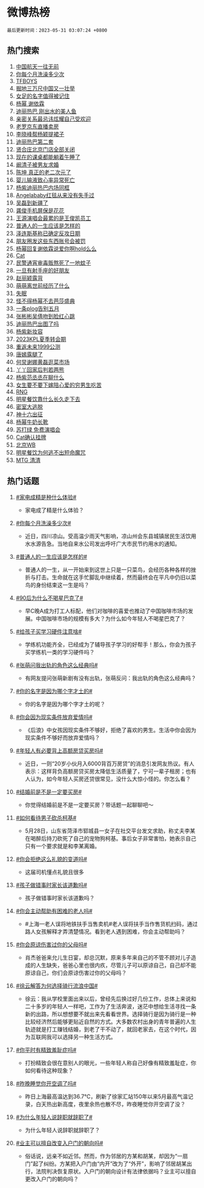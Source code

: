 # 微博热榜

`最后更新时间：2023-05-31 03:07:24 +0800`

## 热门搜索

1. [中国航天一往无前](https://m.weibo.cn/search?containerid=100103type%3D1%26t%3D10%26q%3D%23%E4%B8%AD%E5%9B%BD%E8%88%AA%E5%A4%A9%E4%B8%80%E5%BE%80%E6%97%A0%E5%89%8D%23&stream_entry_id=51&isnewpage=1&extparam=seat%3D1%26c_type%3D51%26dgr%3D0%26pos%3D0%26cate%3D10103%26filter_type%3Drealtimehot%26stream_entry_id%3D51%26display_time%3D1685473643%26pre_seqid%3D1685473643174027202181&luicode=10000011&lfid=106003type%253D25%2526t%253D3%2526disable_hot%253D1%2526filter_type%253Drealtimehot)
1. [你每个月洗澡多少次](https://m.weibo.cn/search?containerid=100103type%3D1%26t%3D10%26q%3D%23%E4%BD%A0%E6%AF%8F%E4%B8%AA%E6%9C%88%E6%B4%97%E6%BE%A1%E5%A4%9A%E5%B0%91%E6%AC%A1%23&stream_entry_id=31&isnewpage=1&extparam=seat%3D1%26dgr%3D0%26pos%3D0%26q%3D%2523%25E4%25BD%25A0%25E6%25AF%258F%25E4%25B8%25AA%25E6%259C%2588%25E6%25B4%2597%25E6%25BE%25A1%25E5%25A4%259A%25E5%25B0%2591%25E6%25AC%25A1%2523%26filter_type%3Drealtimehot%26stream_entry_id%3D31%26band_rank%3D1%26c_type%3D31%26realpos%3D1%26flag%3D2%26cate%3D5001%26lcate%3D5001%26display_time%3D1685473643%26pre_seqid%3D1685473643174027202181&luicode=10000011&lfid=106003type%253D25%2526t%253D3%2526disable_hot%253D1%2526filter_type%253Drealtimehot)
1. [TFBOYS](https://m.weibo.cn/search?containerid=100103type%3D1%26t%3D10%26q%3DTFBOYS&stream_entry_id=31&isnewpage=1&extparam=seat%3D1%26dgr%3D0%26pos%3D1%26q%3DTFBOYS%26filter_type%3Drealtimehot%26stream_entry_id%3D31%26band_rank%3D2%26c_type%3D31%26realpos%3D2%26flag%3D16%26cate%3D5001%26lcate%3D5001%26display_time%3D1685473643%26pre_seqid%3D1685473643174027202181&luicode=10000011&lfid=106003type%253D25%2526t%253D3%2526disable_hot%253D1%2526filter_type%253Drealtimehot)
1. [掘地三万尺中国又一壮举](https://m.weibo.cn/search?containerid=100103type%3D1%26t%3D10%26q%3D%23%E6%8E%98%E5%9C%B0%E4%B8%89%E4%B8%87%E5%B0%BA%E4%B8%AD%E5%9B%BD%E5%8F%88%E4%B8%80%E5%A3%AE%E4%B8%BE%23&stream_entry_id=31&isnewpage=1&extparam=seat%3D1%26dgr%3D0%26pos%3D2%26q%3D%2523%25E6%258E%2598%25E5%259C%25B0%25E4%25B8%2589%25E4%25B8%2587%25E5%25B0%25BA%25E4%25B8%25AD%25E5%259B%25BD%25E5%258F%2588%25E4%25B8%2580%25E5%25A3%25AE%25E4%25B8%25BE%2523%26filter_type%3Drealtimehot%26stream_entry_id%3D31%26band_rank%3D3%26c_type%3D31%26realpos%3D3%26flag%3D0%26cate%3D5001%26lcate%3D5001%26display_time%3D1685473643%26pre_seqid%3D1685473643174027202181&luicode=10000011&lfid=106003type%253D25%2526t%253D3%2526disable_hot%253D1%2526filter_type%253Drealtimehot)
1. [女足的名字值得被记住](https://m.weibo.cn/search?containerid=100103type%3D1%26t%3D10%26q%3D%23%E5%A5%B3%E8%B6%B3%E7%9A%84%E5%90%8D%E5%AD%97%E5%80%BC%E5%BE%97%E8%A2%AB%E8%AE%B0%E4%BD%8F%23&stream_entry_id=31&isnewpage=1&extparam=seat%3D1%26dgr%3D0%26pos%3D3%26q%3D%2523%25E5%25A5%25B3%25E8%25B6%25B3%25E7%259A%2584%25E5%2590%258D%25E5%25AD%2597%25E5%2580%25BC%25E5%25BE%2597%25E8%25A2%25AB%25E8%25AE%25B0%25E4%25BD%258F%2523%26filter_type%3Drealtimehot%26stream_entry_id%3D31%26topic_ad%3D1%26band_rank%3D4%26c_type%3D31%26adid%3D191125%26is_ad_pos%3D1%26cate%3D5001%26lcate%3D5001%26display_time%3D1685473643%26pre_seqid%3D1685473643174027202181&luicode=10000011&lfid=106003type%253D25%2526t%253D3%2526disable_hot%253D1%2526filter_type%253Drealtimehot)
1. [杨幂 谢依霖](https://m.weibo.cn/search?containerid=100103type%3D1%26t%3D10%26q%3D%E6%9D%A8%E5%B9%82+%E8%B0%A2%E4%BE%9D%E9%9C%96&stream_entry_id=31&isnewpage=1&extparam=seat%3D1%26dgr%3D0%26pos%3D4%26q%3D%25E6%259D%25A8%25E5%25B9%2582%2520%25E8%25B0%25A2%25E4%25BE%259D%25E9%259C%2596%26filter_type%3Drealtimehot%26stream_entry_id%3D31%26band_rank%3D4%26c_type%3D31%26realpos%3D4%26flag%3D0%26cate%3D5001%26lcate%3D5001%26display_time%3D1685473643%26pre_seqid%3D1685473643174027202181&luicode=10000011&lfid=106003type%253D25%2526t%253D3%2526disable_hot%253D1%2526filter_type%253Drealtimehot)
1. [迪丽热巴 刚出水的美人鱼](https://m.weibo.cn/search?containerid=100103type%3D1%26t%3D10%26q%3D%E8%BF%AA%E4%B8%BD%E7%83%AD%E5%B7%B4+%E5%88%9A%E5%87%BA%E6%B0%B4%E7%9A%84%E7%BE%8E%E4%BA%BA%E9%B1%BC&stream_entry_id=31&isnewpage=1&extparam=seat%3D1%26dgr%3D0%26pos%3D5%26q%3D%25E8%25BF%25AA%25E4%25B8%25BD%25E7%2583%25AD%25E5%25B7%25B4%2520%25E5%2588%259A%25E5%2587%25BA%25E6%25B0%25B4%25E7%259A%2584%25E7%25BE%258E%25E4%25BA%25BA%25E9%25B1%25BC%26filter_type%3Drealtimehot%26stream_entry_id%3D31%26band_rank%3D5%26c_type%3D31%26realpos%3D5%26flag%3D16%26cate%3D5001%26lcate%3D5001%26display_time%3D1685473643%26pre_seqid%3D1685473643174027202181&luicode=10000011&lfid=106003type%253D25%2526t%253D3%2526disable_hot%253D1%2526filter_type%253Drealtimehot)
1. [亲密关系最忌讳炫耀自己受欢迎](https://m.weibo.cn/search?containerid=100103type%3D1%26t%3D10%26q%3D%E4%BA%B2%E5%AF%86%E5%85%B3%E7%B3%BB%E6%9C%80%E5%BF%8C%E8%AE%B3%E7%82%AB%E8%80%80%E8%87%AA%E5%B7%B1%E5%8F%97%E6%AC%A2%E8%BF%8E&stream_entry_id=31&isnewpage=1&extparam=seat%3D1%26dgr%3D0%26pos%3D6%26q%3D%25E4%25BA%25B2%25E5%25AF%2586%25E5%2585%25B3%25E7%25B3%25BB%25E6%259C%2580%25E5%25BF%258C%25E8%25AE%25B3%25E7%2582%25AB%25E8%2580%2580%25E8%2587%25AA%25E5%25B7%25B1%25E5%258F%2597%25E6%25AC%25A2%25E8%25BF%258E%26filter_type%3Drealtimehot%26stream_entry_id%3D31%26band_rank%3D6%26c_type%3D31%26realpos%3D6%26flag%3D0%26cate%3D5001%26lcate%3D5001%26display_time%3D1685473643%26pre_seqid%3D1685473643174027202181&luicode=10000011&lfid=106003type%253D25%2526t%253D3%2526disable_hot%253D1%2526filter_type%253Drealtimehot)
1. [老罗京东直播卖房](https://m.weibo.cn/search?containerid=100103type%3D1%26t%3D10%26q%3D%23%E8%80%81%E7%BD%97%E4%BA%AC%E4%B8%9C%E7%9B%B4%E6%92%AD%E5%8D%96%E6%88%BF%23&stream_entry_id=31&isnewpage=1&extparam=seat%3D1%26dgr%3D0%26pos%3D7%26q%3D%2523%25E8%2580%2581%25E7%25BD%2597%25E4%25BA%25AC%25E4%25B8%259C%25E7%259B%25B4%25E6%2592%25AD%25E5%258D%2596%25E6%2588%25BF%2523%26filter_type%3Drealtimehot%26stream_entry_id%3D31%26topic_ad%3D1%26band_rank%3D7%26c_type%3D31%26adid%3D191122%26is_ad_pos%3D1%26cate%3D5001%26lcate%3D5001%26display_time%3D1685473643%26pre_seqid%3D1685473643174027202181&luicode=10000011&lfid=106003type%253D25%2526t%253D3%2526disable_hot%253D1%2526filter_type%253Drealtimehot)
1. [李晓峰帮杨颖提裙子](https://m.weibo.cn/search?containerid=100103type%3D1%26t%3D10%26q%3D%23%E6%9D%8E%E6%99%93%E5%B3%B0%E5%B8%AE%E6%9D%A8%E9%A2%96%E6%8F%90%E8%A3%99%E5%AD%90%23&stream_entry_id=31&isnewpage=1&extparam=seat%3D1%26dgr%3D0%26pos%3D8%26q%3D%2523%25E6%259D%258E%25E6%2599%2593%25E5%25B3%25B0%25E5%25B8%25AE%25E6%259D%25A8%25E9%25A2%2596%25E6%258F%2590%25E8%25A3%2599%25E5%25AD%2590%2523%26filter_type%3Drealtimehot%26stream_entry_id%3D31%26band_rank%3D7%26c_type%3D31%26realpos%3D7%26flag%3D2%26cate%3D5001%26lcate%3D5001%26display_time%3D1685473643%26pre_seqid%3D1685473643174027202181&luicode=10000011&lfid=106003type%253D25%2526t%253D3%2526disable_hot%253D1%2526filter_type%253Drealtimehot)
1. [迪丽热巴第二套](https://m.weibo.cn/search?containerid=100103type%3D1%26t%3D10%26q%3D%E8%BF%AA%E4%B8%BD%E7%83%AD%E5%B7%B4%E7%AC%AC%E4%BA%8C%E5%A5%97&stream_entry_id=31&isnewpage=1&extparam=seat%3D1%26dgr%3D0%26pos%3D9%26q%3D%25E8%25BF%25AA%25E4%25B8%25BD%25E7%2583%25AD%25E5%25B7%25B4%25E7%25AC%25AC%25E4%25BA%258C%25E5%25A5%2597%26filter_type%3Drealtimehot%26stream_entry_id%3D31%26band_rank%3D8%26c_type%3D31%26realpos%3D8%26flag%3D16%26cate%3D5001%26lcate%3D5001%26display_time%3D1685473643%26pre_seqid%3D1685473643174027202181&luicode=10000011&lfid=106003type%253D25%2526t%253D3%2526disable_hot%253D1%2526filter_type%253Drealtimehot)
1. [贤合庄北京门店全部关闭](https://m.weibo.cn/search?containerid=100103type%3D1%26t%3D10%26q%3D%23%E8%B4%A4%E5%90%88%E5%BA%84%E5%8C%97%E4%BA%AC%E9%97%A8%E5%BA%97%E5%85%A8%E9%83%A8%E5%85%B3%E9%97%AD%23&stream_entry_id=31&isnewpage=1&extparam=seat%3D1%26dgr%3D0%26pos%3D10%26q%3D%2523%25E8%25B4%25A4%25E5%2590%2588%25E5%25BA%2584%25E5%258C%2597%25E4%25BA%25AC%25E9%2597%25A8%25E5%25BA%2597%25E5%2585%25A8%25E9%2583%25A8%25E5%2585%25B3%25E9%2597%25AD%2523%26filter_type%3Drealtimehot%26stream_entry_id%3D31%26band_rank%3D9%26c_type%3D31%26realpos%3D9%26flag%3D0%26cate%3D5001%26lcate%3D5001%26display_time%3D1685473643%26pre_seqid%3D1685473643174027202181&luicode=10000011&lfid=106003type%253D25%2526t%253D3%2526disable_hot%253D1%2526filter_type%253Drealtimehot)
1. [现在的课桌都能躺着午睡了](https://m.weibo.cn/search?containerid=100103type%3D1%26t%3D10%26q%3D%23%E7%8E%B0%E5%9C%A8%E7%9A%84%E8%AF%BE%E6%A1%8C%E9%83%BD%E8%83%BD%E8%BA%BA%E7%9D%80%E5%8D%88%E7%9D%A1%E4%BA%86%23&stream_entry_id=31&isnewpage=1&extparam=seat%3D1%26dgr%3D0%26pos%3D11%26q%3D%2523%25E7%258E%25B0%25E5%259C%25A8%25E7%259A%2584%25E8%25AF%25BE%25E6%25A1%258C%25E9%2583%25BD%25E8%2583%25BD%25E8%25BA%25BA%25E7%259D%2580%25E5%258D%2588%25E7%259D%25A1%25E4%25BA%2586%2523%26filter_type%3Drealtimehot%26stream_entry_id%3D31%26band_rank%3D10%26c_type%3D31%26realpos%3D10%26flag%3D0%26cate%3D5001%26lcate%3D5001%26display_time%3D1685473643%26pre_seqid%3D1685473643174027202181&luicode=10000011&lfid=106003type%253D25%2526t%253D3%2526disable_hot%253D1%2526filter_type%253Drealtimehot)
1. [阚清子被男友求婚](https://m.weibo.cn/search?containerid=100103type%3D1%26t%3D10%26q%3D%23%E9%98%9A%E6%B8%85%E5%AD%90%E8%A2%AB%E7%94%B7%E5%8F%8B%E6%B1%82%E5%A9%9A%23&stream_entry_id=31&isnewpage=1&extparam=seat%3D1%26dgr%3D0%26pos%3D12%26q%3D%2523%25E9%2598%259A%25E6%25B8%2585%25E5%25AD%2590%25E8%25A2%25AB%25E7%2594%25B7%25E5%258F%258B%25E6%25B1%2582%25E5%25A9%259A%2523%26filter_type%3Drealtimehot%26stream_entry_id%3D31%26band_rank%3D11%26c_type%3D31%26realpos%3D11%26flag%3D2%26cate%3D5001%26lcate%3D5001%26display_time%3D1685473643%26pre_seqid%3D1685473643174027202181&luicode=10000011&lfid=106003type%253D25%2526t%253D3%2526disable_hot%253D1%2526filter_type%253Drealtimehot)
1. [陈坤 真正的老二次元了](https://m.weibo.cn/search?containerid=100103type%3D1%26t%3D10%26q%3D%E9%99%88%E5%9D%A4+%E7%9C%9F%E6%AD%A3%E7%9A%84%E8%80%81%E4%BA%8C%E6%AC%A1%E5%85%83%E4%BA%86&stream_entry_id=31&isnewpage=1&extparam=seat%3D1%26dgr%3D0%26pos%3D13%26q%3D%25E9%2599%2588%25E5%259D%25A4%2520%25E7%259C%259F%25E6%25AD%25A3%25E7%259A%2584%25E8%2580%2581%25E4%25BA%258C%25E6%25AC%25A1%25E5%2585%2583%25E4%25BA%2586%26filter_type%3Drealtimehot%26stream_entry_id%3D31%26band_rank%3D12%26c_type%3D31%26realpos%3D12%26flag%3D2%26cate%3D5001%26lcate%3D5001%26display_time%3D1685473643%26pre_seqid%3D1685473643174027202181&luicode=10000011&lfid=106003type%253D25%2526t%253D3%2526disable_hot%253D1%2526filter_type%253Drealtimehot)
1. [婴儿输液致心率异常死亡](https://m.weibo.cn/search?containerid=100103type%3D1%26t%3D10%26q%3D%23%E5%A9%B4%E5%84%BF%E8%BE%93%E6%B6%B2%E8%87%B4%E5%BF%83%E7%8E%87%E5%BC%82%E5%B8%B8%E6%AD%BB%E4%BA%A1%23&stream_entry_id=31&isnewpage=1&extparam=seat%3D1%26dgr%3D0%26pos%3D14%26q%3D%2523%25E5%25A9%25B4%25E5%2584%25BF%25E8%25BE%2593%25E6%25B6%25B2%25E8%2587%25B4%25E5%25BF%2583%25E7%258E%2587%25E5%25BC%2582%25E5%25B8%25B8%25E6%25AD%25BB%25E4%25BA%25A1%2523%26filter_type%3Drealtimehot%26stream_entry_id%3D31%26band_rank%3D13%26c_type%3D31%26realpos%3D13%26flag%3D0%26cate%3D5001%26lcate%3D5001%26display_time%3D1685473643%26pre_seqid%3D1685473643174027202181&luicode=10000011&lfid=106003type%253D25%2526t%253D3%2526disable_hot%253D1%2526filter_type%253Drealtimehot)
1. [杨紫迪丽热巴内场同框](https://m.weibo.cn/search?containerid=100103type%3D1%26t%3D10%26q%3D%23%E6%9D%A8%E7%B4%AB%E8%BF%AA%E4%B8%BD%E7%83%AD%E5%B7%B4%E5%86%85%E5%9C%BA%E5%90%8C%E6%A1%86%23&stream_entry_id=31&isnewpage=1&extparam=seat%3D1%26dgr%3D0%26pos%3D15%26q%3D%2523%25E6%259D%25A8%25E7%25B4%25AB%25E8%25BF%25AA%25E4%25B8%25BD%25E7%2583%25AD%25E5%25B7%25B4%25E5%2586%2585%25E5%259C%25BA%25E5%2590%258C%25E6%25A1%2586%2523%26filter_type%3Drealtimehot%26stream_entry_id%3D31%26band_rank%3D14%26c_type%3D31%26realpos%3D14%26flag%3D0%26cate%3D5001%26lcate%3D5001%26display_time%3D1685473643%26pre_seqid%3D1685473643174027202181&luicode=10000011&lfid=106003type%253D25%2526t%253D3%2526disable_hot%253D1%2526filter_type%253Drealtimehot)
1. [Angelababy红毯从来没有失手过](https://m.weibo.cn/search?containerid=100103type%3D1%26t%3D10%26q%3D%23Angelababy%E7%BA%A2%E6%AF%AF%E4%BB%8E%E6%9D%A5%E6%B2%A1%E6%9C%89%E5%A4%B1%E6%89%8B%E8%BF%87%23&stream_entry_id=31&isnewpage=1&extparam=seat%3D1%26dgr%3D0%26pos%3D16%26q%3D%2523Angelababy%25E7%25BA%25A2%25E6%25AF%25AF%25E4%25BB%258E%25E6%259D%25A5%25E6%25B2%25A1%25E6%259C%2589%25E5%25A4%25B1%25E6%2589%258B%25E8%25BF%2587%2523%26filter_type%3Drealtimehot%26stream_entry_id%3D31%26band_rank%3D15%26c_type%3D31%26realpos%3D15%26flag%3D0%26cate%3D5001%26lcate%3D5001%26display_time%3D1685473643%26pre_seqid%3D1685473643174027202181&luicode=10000011&lfid=106003type%253D25%2526t%253D3%2526disable_hot%253D1%2526filter_type%253Drealtimehot)
1. [吴磊到新疆了](https://m.weibo.cn/search?containerid=100103type%3D1%26t%3D10%26q%3D%23%E5%90%B4%E7%A3%8A%E5%88%B0%E6%96%B0%E7%96%86%E4%BA%86%23&stream_entry_id=31&isnewpage=1&extparam=seat%3D1%26dgr%3D0%26pos%3D17%26q%3D%2523%25E5%2590%25B4%25E7%25A3%258A%25E5%2588%25B0%25E6%2596%25B0%25E7%2596%2586%25E4%25BA%2586%2523%26filter_type%3Drealtimehot%26stream_entry_id%3D31%26band_rank%3D16%26c_type%3D31%26realpos%3D16%26flag%3D0%26cate%3D5001%26lcate%3D5001%26display_time%3D1685473643%26pre_seqid%3D1685473643174027202181&luicode=10000011&lfid=106003type%253D25%2526t%253D3%2526disable_hot%253D1%2526filter_type%253Drealtimehot)
1. [龚俊手机屏保是花花](https://m.weibo.cn/search?containerid=100103type%3D1%26t%3D10%26q%3D%23%E9%BE%9A%E4%BF%8A%E6%89%8B%E6%9C%BA%E5%B1%8F%E4%BF%9D%E6%98%AF%E8%8A%B1%E8%8A%B1%23&stream_entry_id=31&isnewpage=1&extparam=seat%3D1%26dgr%3D0%26pos%3D18%26q%3D%2523%25E9%25BE%259A%25E4%25BF%258A%25E6%2589%258B%25E6%259C%25BA%25E5%25B1%258F%25E4%25BF%259D%25E6%2598%25AF%25E8%258A%25B1%25E8%258A%25B1%2523%26filter_type%3Drealtimehot%26stream_entry_id%3D31%26band_rank%3D17%26c_type%3D31%26realpos%3D17%26flag%3D0%26cate%3D5001%26lcate%3D5001%26display_time%3D1685473643%26pre_seqid%3D1685473643174027202181&luicode=10000011&lfid=106003type%253D25%2526t%253D3%2526disable_hot%253D1%2526filter_type%253Drealtimehot)
1. [王源演唱会最累的是王俊凯员工](https://m.weibo.cn/search?containerid=100103type%3D1%26t%3D10%26q%3D%23%E7%8E%8B%E6%BA%90%E6%BC%94%E5%94%B1%E4%BC%9A%E6%9C%80%E7%B4%AF%E7%9A%84%E6%98%AF%E7%8E%8B%E4%BF%8A%E5%87%AF%E5%91%98%E5%B7%A5%23&stream_entry_id=31&isnewpage=1&extparam=seat%3D1%26dgr%3D0%26pos%3D19%26q%3D%2523%25E7%258E%258B%25E6%25BA%2590%25E6%25BC%2594%25E5%2594%25B1%25E4%25BC%259A%25E6%259C%2580%25E7%25B4%25AF%25E7%259A%2584%25E6%2598%25AF%25E7%258E%258B%25E4%25BF%258A%25E5%2587%25AF%25E5%2591%2598%25E5%25B7%25A5%2523%26filter_type%3Drealtimehot%26stream_entry_id%3D31%26band_rank%3D18%26c_type%3D31%26realpos%3D18%26flag%3D0%26cate%3D5001%26lcate%3D5001%26display_time%3D1685473643%26pre_seqid%3D1685473643174027202181&luicode=10000011&lfid=106003type%253D25%2526t%253D3%2526disable_hot%253D1%2526filter_type%253Drealtimehot)
1. [普通人的一生应该是怎样的](https://m.weibo.cn/search?containerid=100103type%3D1%26t%3D10%26q%3D%E6%99%AE%E9%80%9A%E4%BA%BA%E7%9A%84%E4%B8%80%E7%94%9F%E5%BA%94%E8%AF%A5%E6%98%AF%E6%80%8E%E6%A0%B7%E7%9A%84&stream_entry_id=31&isnewpage=1&extparam=seat%3D1%26dgr%3D0%26pos%3D20%26q%3D%25E6%2599%25AE%25E9%2580%259A%25E4%25BA%25BA%25E7%259A%2584%25E4%25B8%2580%25E7%2594%259F%25E5%25BA%2594%25E8%25AF%25A5%25E6%2598%25AF%25E6%2580%258E%25E6%25A0%25B7%25E7%259A%2584%26filter_type%3Drealtimehot%26stream_entry_id%3D31%26band_rank%3D19%26c_type%3D31%26realpos%3D19%26flag%3D0%26cate%3D5001%26lcate%3D5001%26display_time%3D1685473643%26pre_seqid%3D1685473643174027202181&luicode=10000011&lfid=106003type%253D25%2526t%253D3%2526disable_hot%253D1%2526filter_type%253Drealtimehot)
1. [泽连斯基称已确定反攻日期](https://m.weibo.cn/search?containerid=100103type%3D1%26t%3D10%26q%3D%23%E6%B3%BD%E8%BF%9E%E6%96%AF%E5%9F%BA%E7%A7%B0%E5%B7%B2%E7%A1%AE%E5%AE%9A%E5%8F%8D%E6%94%BB%E6%97%A5%E6%9C%9F%23&stream_entry_id=31&isnewpage=1&extparam=seat%3D1%26dgr%3D0%26pos%3D21%26q%3D%2523%25E6%25B3%25BD%25E8%25BF%259E%25E6%2596%25AF%25E5%259F%25BA%25E7%25A7%25B0%25E5%25B7%25B2%25E7%25A1%25AE%25E5%25AE%259A%25E5%258F%258D%25E6%2594%25BB%25E6%2597%25A5%25E6%259C%259F%2523%26filter_type%3Drealtimehot%26stream_entry_id%3D31%26band_rank%3D20%26c_type%3D31%26realpos%3D20%26flag%3D0%26cate%3D5001%26lcate%3D5001%26display_time%3D1685473643%26pre_seqid%3D1685473643174027202181&luicode=10000011&lfid=106003type%253D25%2526t%253D3%2526disable_hot%253D1%2526filter_type%253Drealtimehot)
1. [朋友圈发这些东西账号会被罚](https://m.weibo.cn/search?containerid=100103type%3D1%26t%3D10%26q%3D%23%E6%9C%8B%E5%8F%8B%E5%9C%88%E5%8F%91%E8%BF%99%E4%BA%9B%E4%B8%9C%E8%A5%BF%E8%B4%A6%E5%8F%B7%E4%BC%9A%E8%A2%AB%E7%BD%9A%23&stream_entry_id=31&isnewpage=1&extparam=seat%3D1%26dgr%3D0%26pos%3D22%26q%3D%2523%25E6%259C%258B%25E5%258F%258B%25E5%259C%2588%25E5%258F%2591%25E8%25BF%2599%25E4%25BA%259B%25E4%25B8%259C%25E8%25A5%25BF%25E8%25B4%25A6%25E5%258F%25B7%25E4%25BC%259A%25E8%25A2%25AB%25E7%25BD%259A%2523%26filter_type%3Drealtimehot%26stream_entry_id%3D31%26band_rank%3D21%26c_type%3D31%26realpos%3D21%26flag%3D0%26cate%3D5001%26lcate%3D5001%26display_time%3D1685473643%26pre_seqid%3D1685473643174027202181&luicode=10000011&lfid=106003type%253D25%2526t%253D3%2526disable_hot%253D1%2526filter_type%253Drealtimehot)
1. [杨幂回复谢依霖说爱你啊hold么么](https://m.weibo.cn/search?containerid=100103type%3D1%26t%3D10%26q%3D%23%E6%9D%A8%E5%B9%82%E5%9B%9E%E5%A4%8D%E8%B0%A2%E4%BE%9D%E9%9C%96%E8%AF%B4%E7%88%B1%E4%BD%A0%E5%95%8Ahold%E4%B9%88%E4%B9%88%23&stream_entry_id=31&isnewpage=1&extparam=seat%3D1%26dgr%3D0%26pos%3D23%26q%3D%2523%25E6%259D%25A8%25E5%25B9%2582%25E5%259B%259E%25E5%25A4%258D%25E8%25B0%25A2%25E4%25BE%259D%25E9%259C%2596%25E8%25AF%25B4%25E7%2588%25B1%25E4%25BD%25A0%25E5%2595%258Ahold%25E4%25B9%2588%25E4%25B9%2588%2523%26filter_type%3Drealtimehot%26stream_entry_id%3D31%26band_rank%3D22%26c_type%3D31%26realpos%3D22%26flag%3D1%26cate%3D5001%26lcate%3D5001%26display_time%3D1685473643%26pre_seqid%3D1685473643174027202181&luicode=10000011&lfid=106003type%253D25%2526t%253D3%2526disable_hot%253D1%2526filter_type%253Drealtimehot)
1. [Cat](https://m.weibo.cn/search?containerid=100103type%3D1%26t%3D10%26q%3DCat&stream_entry_id=31&isnewpage=1&extparam=seat%3D1%26dgr%3D0%26pos%3D24%26q%3DCat%26filter_type%3Drealtimehot%26stream_entry_id%3D31%26band_rank%3D23%26c_type%3D31%26realpos%3D23%26flag%3D0%26cate%3D5001%26lcate%3D5001%26display_time%3D1685473643%26pre_seqid%3D1685473643174027202181&luicode=10000011&lfid=106003type%253D25%2526t%253D3%2526disable_hot%253D1%2526filter_type%253Drealtimehot)
1. [民警通宵审毒贩熬死了一地蚊子](https://m.weibo.cn/search?containerid=100103type%3D1%26t%3D10%26q%3D%23%E6%B0%91%E8%AD%A6%E9%80%9A%E5%AE%B5%E5%AE%A1%E6%AF%92%E8%B4%A9%E7%86%AC%E6%AD%BB%E4%BA%86%E4%B8%80%E5%9C%B0%E8%9A%8A%E5%AD%90%23&stream_entry_id=31&isnewpage=1&extparam=seat%3D1%26dgr%3D0%26pos%3D25%26q%3D%2523%25E6%25B0%2591%25E8%25AD%25A6%25E9%2580%259A%25E5%25AE%25B5%25E5%25AE%25A1%25E6%25AF%2592%25E8%25B4%25A9%25E7%2586%25AC%25E6%25AD%25BB%25E4%25BA%2586%25E4%25B8%2580%25E5%259C%25B0%25E8%259A%258A%25E5%25AD%2590%2523%26filter_type%3Drealtimehot%26stream_entry_id%3D31%26band_rank%3D24%26c_type%3D31%26realpos%3D24%26flag%3D0%26cate%3D5001%26lcate%3D5001%26display_time%3D1685473643%26pre_seqid%3D1685473643174027202181&luicode=10000011&lfid=106003type%253D25%2526t%253D3%2526disable_hot%253D1%2526filter_type%253Drealtimehot)
1. [一旦有射手座的好朋友](https://m.weibo.cn/search?containerid=100103type%3D1%26t%3D10%26q%3D%E4%B8%80%E6%97%A6%E6%9C%89%E5%B0%84%E6%89%8B%E5%BA%A7%E7%9A%84%E5%A5%BD%E6%9C%8B%E5%8F%8B&stream_entry_id=31&isnewpage=1&extparam=seat%3D1%26dgr%3D0%26pos%3D26%26q%3D%25E4%25B8%2580%25E6%2597%25A6%25E6%259C%2589%25E5%25B0%2584%25E6%2589%258B%25E5%25BA%25A7%25E7%259A%2584%25E5%25A5%25BD%25E6%259C%258B%25E5%258F%258B%26filter_type%3Drealtimehot%26stream_entry_id%3D31%26band_rank%3D25%26c_type%3D31%26realpos%3D25%26flag%3D0%26cate%3D5001%26lcate%3D5001%26display_time%3D1685473643%26pre_seqid%3D1685473643174027202181&luicode=10000011&lfid=106003type%253D25%2526t%253D3%2526disable_hot%253D1%2526filter_type%253Drealtimehot)
1. [赵丽颖露背](https://m.weibo.cn/search?containerid=100103type%3D1%26t%3D10%26q%3D%23%E8%B5%B5%E4%B8%BD%E9%A2%96%E9%9C%B2%E8%83%8C%23&stream_entry_id=31&isnewpage=1&extparam=seat%3D1%26dgr%3D0%26pos%3D27%26q%3D%2523%25E8%25B5%25B5%25E4%25B8%25BD%25E9%25A2%2596%25E9%259C%25B2%25E8%2583%258C%2523%26filter_type%3Drealtimehot%26stream_entry_id%3D31%26band_rank%3D26%26c_type%3D31%26realpos%3D26%26flag%3D0%26cate%3D5001%26lcate%3D5001%26display_time%3D1685473643%26pre_seqid%3D1685473643174027202181&luicode=10000011&lfid=106003type%253D25%2526t%253D3%2526disable_hot%253D1%2526filter_type%253Drealtimehot)
1. [萌萌离世前经历了什么](https://m.weibo.cn/search?containerid=100103type%3D1%26t%3D10%26q%3D%23%E8%90%8C%E8%90%8C%E7%A6%BB%E4%B8%96%E5%89%8D%E7%BB%8F%E5%8E%86%E4%BA%86%E4%BB%80%E4%B9%88%23&stream_entry_id=31&isnewpage=1&extparam=seat%3D1%26dgr%3D0%26pos%3D28%26q%3D%2523%25E8%2590%258C%25E8%2590%258C%25E7%25A6%25BB%25E4%25B8%2596%25E5%2589%258D%25E7%25BB%258F%25E5%258E%2586%25E4%25BA%2586%25E4%25BB%2580%25E4%25B9%2588%2523%26filter_type%3Drealtimehot%26stream_entry_id%3D31%26band_rank%3D27%26c_type%3D31%26realpos%3D27%26flag%3D0%26cate%3D5001%26lcate%3D5001%26display_time%3D1685473643%26pre_seqid%3D1685473643174027202181&luicode=10000011&lfid=106003type%253D25%2526t%253D3%2526disable_hot%253D1%2526filter_type%253Drealtimehot)
1. [失眠](https://m.weibo.cn/search?containerid=100103type%3D1%26t%3D10%26q%3D%E5%A4%B1%E7%9C%A0&stream_entry_id=31&isnewpage=1&extparam=seat%3D1%26dgr%3D0%26pos%3D29%26q%3D%25E5%25A4%25B1%25E7%259C%25A0%26filter_type%3Drealtimehot%26stream_entry_id%3D31%26band_rank%3D28%26c_type%3D31%26realpos%3D28%26flag%3D0%26cate%3D5001%26lcate%3D5001%26display_time%3D1685473643%26pre_seqid%3D1685473643174027202181&luicode=10000011&lfid=106003type%253D25%2526t%253D3%2526disable_hot%253D1%2526filter_type%253Drealtimehot)
1. [怪不得杨幂不去芭莎盛典](https://m.weibo.cn/search?containerid=100103type%3D1%26t%3D10%26q%3D%E6%80%AA%E4%B8%8D%E5%BE%97%E6%9D%A8%E5%B9%82%E4%B8%8D%E5%8E%BB%E8%8A%AD%E8%8E%8E%E7%9B%9B%E5%85%B8&stream_entry_id=31&isnewpage=1&extparam=seat%3D1%26dgr%3D0%26pos%3D30%26q%3D%25E6%2580%25AA%25E4%25B8%258D%25E5%25BE%2597%25E6%259D%25A8%25E5%25B9%2582%25E4%25B8%258D%25E5%258E%25BB%25E8%258A%25AD%25E8%258E%258E%25E7%259B%259B%25E5%2585%25B8%26filter_type%3Drealtimehot%26stream_entry_id%3D31%26band_rank%3D29%26c_type%3D31%26realpos%3D29%26flag%3D0%26cate%3D5001%26lcate%3D5001%26display_time%3D1685473643%26pre_seqid%3D1685473643174027202181&luicode=10000011&lfid=106003type%253D25%2526t%253D3%2526disable_hot%253D1%2526filter_type%253Drealtimehot)
1. [一条plog告别五月](https://m.weibo.cn/search?containerid=100103type%3D1%26t%3D10%26q%3D%23%E4%B8%80%E6%9D%A1plog%E5%91%8A%E5%88%AB%E4%BA%94%E6%9C%88%23&stream_entry_id=31&isnewpage=1&extparam=seat%3D1%26dgr%3D0%26pos%3D31%26q%3D%2523%25E4%25B8%2580%25E6%259D%25A1plog%25E5%2591%258A%25E5%2588%25AB%25E4%25BA%2594%25E6%259C%2588%2523%26filter_type%3Drealtimehot%26stream_entry_id%3D31%26band_rank%3D30%26c_type%3D31%26realpos%3D30%26flag%3D0%26cate%3D5001%26lcate%3D5001%26display_time%3D1685473643%26pre_seqid%3D1685473643174027202181&luicode=10000011&lfid=106003type%253D25%2526t%253D3%2526disable_hot%253D1%2526filter_type%253Drealtimehot)
1. [张彬彬吴倩吻到脸红心跳](https://m.weibo.cn/search?containerid=100103type%3D1%26t%3D10%26q%3D%23%E5%BC%A0%E5%BD%AC%E5%BD%AC%E5%90%B4%E5%80%A9%E5%90%BB%E5%88%B0%E8%84%B8%E7%BA%A2%E5%BF%83%E8%B7%B3%23&stream_entry_id=31&isnewpage=1&extparam=seat%3D1%26dgr%3D0%26pos%3D32%26q%3D%2523%25E5%25BC%25A0%25E5%25BD%25AC%25E5%25BD%25AC%25E5%2590%25B4%25E5%2580%25A9%25E5%2590%25BB%25E5%2588%25B0%25E8%2584%25B8%25E7%25BA%25A2%25E5%25BF%2583%25E8%25B7%25B3%2523%26filter_type%3Drealtimehot%26stream_entry_id%3D31%26band_rank%3D31%26c_type%3D31%26realpos%3D31%26flag%3D0%26cate%3D5001%26lcate%3D5001%26display_time%3D1685473643%26pre_seqid%3D1685473643174027202181&luicode=10000011&lfid=106003type%253D25%2526t%253D3%2526disable_hot%253D1%2526filter_type%253Drealtimehot)
1. [迪丽热巴出图了吗](https://m.weibo.cn/search?containerid=100103type%3D1%26t%3D10%26q%3D%E8%BF%AA%E4%B8%BD%E7%83%AD%E5%B7%B4%E5%87%BA%E5%9B%BE%E4%BA%86%E5%90%97&stream_entry_id=31&isnewpage=1&extparam=seat%3D1%26dgr%3D0%26pos%3D33%26q%3D%25E8%25BF%25AA%25E4%25B8%25BD%25E7%2583%25AD%25E5%25B7%25B4%25E5%2587%25BA%25E5%259B%25BE%25E4%25BA%2586%25E5%2590%2597%26filter_type%3Drealtimehot%26stream_entry_id%3D31%26band_rank%3D32%26c_type%3D31%26realpos%3D32%26flag%3D0%26cate%3D5001%26lcate%3D5001%26display_time%3D1685473643%26pre_seqid%3D1685473643174027202181&luicode=10000011&lfid=106003type%253D25%2526t%253D3%2526disable_hot%253D1%2526filter_type%253Drealtimehot)
1. [杨紫新妆容](https://m.weibo.cn/search?containerid=100103type%3D1%26t%3D10%26q%3D%23%E6%9D%A8%E7%B4%AB%E6%96%B0%E5%A6%86%E5%AE%B9%23&stream_entry_id=31&isnewpage=1&extparam=seat%3D1%26dgr%3D0%26pos%3D34%26q%3D%2523%25E6%259D%25A8%25E7%25B4%25AB%25E6%2596%25B0%25E5%25A6%2586%25E5%25AE%25B9%2523%26filter_type%3Drealtimehot%26stream_entry_id%3D31%26band_rank%3D33%26c_type%3D31%26realpos%3D33%26flag%3D0%26cate%3D5001%26lcate%3D5001%26display_time%3D1685473643%26pre_seqid%3D1685473643174027202181&luicode=10000011&lfid=106003type%253D25%2526t%253D3%2526disable_hot%253D1%2526filter_type%253Drealtimehot)
1. [2023KPL夏季转会期](https://m.weibo.cn/search?containerid=100103type%3D1%26t%3D10%26q%3D%232023KPL%E5%A4%8F%E5%AD%A3%E8%BD%AC%E4%BC%9A%E6%9C%9F%23&stream_entry_id=31&isnewpage=1&extparam=seat%3D1%26dgr%3D0%26pos%3D35%26q%3D%25232023KPL%25E5%25A4%258F%25E5%25AD%25A3%25E8%25BD%25AC%25E4%25BC%259A%25E6%259C%259F%2523%26filter_type%3Drealtimehot%26stream_entry_id%3D31%26band_rank%3D34%26c_type%3D31%26realpos%3D34%26flag%3D0%26cate%3D5001%26lcate%3D5001%26display_time%3D1685473643%26pre_seqid%3D1685473643174027202181&luicode=10000011&lfid=106003type%253D25%2526t%253D3%2526disable_hot%253D1%2526filter_type%253Drealtimehot)
1. [重返未来1999公测](https://m.weibo.cn/search?containerid=100103type%3D1%26t%3D10%26q%3D%E9%87%8D%E8%BF%94%E6%9C%AA%E6%9D%A51999%E5%85%AC%E6%B5%8B&stream_entry_id=31&isnewpage=1&extparam=seat%3D1%26dgr%3D0%26pos%3D36%26q%3D%25E9%2587%258D%25E8%25BF%2594%25E6%259C%25AA%25E6%259D%25A51999%25E5%2585%25AC%25E6%25B5%258B%26filter_type%3Drealtimehot%26stream_entry_id%3D31%26band_rank%3D35%26c_type%3D31%26realpos%3D35%26flag%3D0%26cate%3D5001%26lcate%3D5001%26display_time%3D1685473643%26pre_seqid%3D1685473643174027202181&luicode=10000011&lfid=106003type%253D25%2526t%253D3%2526disable_hot%253D1%2526filter_type%253Drealtimehot)
1. [唐嫣露腿了](https://m.weibo.cn/search?containerid=100103type%3D1%26t%3D10%26q%3D%23%E5%94%90%E5%AB%A3%E9%9C%B2%E8%85%BF%E4%BA%86%23&stream_entry_id=31&isnewpage=1&extparam=seat%3D1%26dgr%3D0%26pos%3D37%26q%3D%2523%25E5%2594%2590%25E5%25AB%25A3%25E9%259C%25B2%25E8%2585%25BF%25E4%25BA%2586%2523%26filter_type%3Drealtimehot%26stream_entry_id%3D31%26band_rank%3D36%26c_type%3D31%26realpos%3D36%26flag%3D0%26cate%3D5001%26lcate%3D5001%26display_time%3D1685473643%26pre_seqid%3D1685473643174027202181&luicode=10000011&lfid=106003type%253D25%2526t%253D3%2526disable_hot%253D1%2526filter_type%253Drealtimehot)
1. [何炅谢娜黄磊逛菜市场](https://m.weibo.cn/search?containerid=100103type%3D1%26t%3D10%26q%3D%23%E4%BD%95%E7%82%85%E8%B0%A2%E5%A8%9C%E9%BB%84%E7%A3%8A%E9%80%9B%E8%8F%9C%E5%B8%82%E5%9C%BA%23&stream_entry_id=31&isnewpage=1&extparam=seat%3D1%26dgr%3D0%26pos%3D38%26q%3D%2523%25E4%25BD%2595%25E7%2582%2585%25E8%25B0%25A2%25E5%25A8%259C%25E9%25BB%2584%25E7%25A3%258A%25E9%2580%259B%25E8%258F%259C%25E5%25B8%2582%25E5%259C%25BA%2523%26filter_type%3Drealtimehot%26stream_entry_id%3D31%26band_rank%3D37%26c_type%3D31%26realpos%3D37%26flag%3D0%26cate%3D5001%26lcate%3D5001%26display_time%3D1685473643%26pre_seqid%3D1685473643174027202181&luicode=10000011&lfid=106003type%253D25%2526t%253D3%2526disable_hot%253D1%2526filter_type%253Drealtimehot)
1. [丫丫回家后判若两熊](https://m.weibo.cn/search?containerid=100103type%3D1%26t%3D10%26q%3D%23%E4%B8%AB%E4%B8%AB%E5%9B%9E%E5%AE%B6%E5%90%8E%E5%88%A4%E8%8B%A5%E4%B8%A4%E7%86%8A%23&stream_entry_id=31&isnewpage=1&extparam=seat%3D1%26dgr%3D0%26pos%3D39%26q%3D%2523%25E4%25B8%25AB%25E4%25B8%25AB%25E5%259B%259E%25E5%25AE%25B6%25E5%2590%258E%25E5%2588%25A4%25E8%258B%25A5%25E4%25B8%25A4%25E7%2586%258A%2523%26filter_type%3Drealtimehot%26stream_entry_id%3D31%26band_rank%3D38%26c_type%3D31%26realpos%3D38%26flag%3D0%26cate%3D5001%26lcate%3D5001%26display_time%3D1685473643%26pre_seqid%3D1685473643174027202181&luicode=10000011&lfid=106003type%253D25%2526t%253D3%2526disable_hot%253D1%2526filter_type%253Drealtimehot)
1. [杨紫范丞丞在聊什么](https://m.weibo.cn/search?containerid=100103type%3D1%26t%3D10%26q%3D%23%E6%9D%A8%E7%B4%AB%E8%8C%83%E4%B8%9E%E4%B8%9E%E5%9C%A8%E8%81%8A%E4%BB%80%E4%B9%88%23&stream_entry_id=31&isnewpage=1&extparam=seat%3D1%26dgr%3D0%26pos%3D40%26q%3D%2523%25E6%259D%25A8%25E7%25B4%25AB%25E8%258C%2583%25E4%25B8%259E%25E4%25B8%259E%25E5%259C%25A8%25E8%2581%258A%25E4%25BB%2580%25E4%25B9%2588%2523%26filter_type%3Drealtimehot%26stream_entry_id%3D31%26band_rank%3D39%26c_type%3D31%26realpos%3D39%26flag%3D0%26cate%3D5001%26lcate%3D5001%26display_time%3D1685473643%26pre_seqid%3D1685473643174027202181&luicode=10000011&lfid=106003type%253D25%2526t%253D3%2526disable_hot%253D1%2526filter_type%253Drealtimehot)
1. [女生要不要下嫁陪心爱的穷男生吃苦](https://m.weibo.cn/search?containerid=100103type%3D1%26t%3D10%26q%3D%23%E5%A5%B3%E7%94%9F%E8%A6%81%E4%B8%8D%E8%A6%81%E4%B8%8B%E5%AB%81%E9%99%AA%E5%BF%83%E7%88%B1%E7%9A%84%E7%A9%B7%E7%94%B7%E7%94%9F%E5%90%83%E8%8B%A6%23&stream_entry_id=31&isnewpage=1&extparam=seat%3D1%26dgr%3D0%26pos%3D41%26q%3D%2523%25E5%25A5%25B3%25E7%2594%259F%25E8%25A6%2581%25E4%25B8%258D%25E8%25A6%2581%25E4%25B8%258B%25E5%25AB%2581%25E9%2599%25AA%25E5%25BF%2583%25E7%2588%25B1%25E7%259A%2584%25E7%25A9%25B7%25E7%2594%25B7%25E7%2594%259F%25E5%2590%2583%25E8%258B%25A6%2523%26filter_type%3Drealtimehot%26stream_entry_id%3D31%26band_rank%3D40%26c_type%3D31%26realpos%3D40%26flag%3D0%26cate%3D5001%26lcate%3D5001%26display_time%3D1685473643%26pre_seqid%3D1685473643174027202181&luicode=10000011&lfid=106003type%253D25%2526t%253D3%2526disable_hot%253D1%2526filter_type%253Drealtimehot)
1. [RNG](https://m.weibo.cn/search?containerid=100103type%3D1%26t%3D10%26q%3DRNG&stream_entry_id=31&isnewpage=1&extparam=seat%3D1%26dgr%3D0%26pos%3D42%26q%3DRNG%26filter_type%3Drealtimehot%26stream_entry_id%3D31%26band_rank%3D41%26c_type%3D31%26realpos%3D41%26flag%3D0%26cate%3D5001%26lcate%3D5001%26display_time%3D1685473643%26pre_seqid%3D1685473643174027202181&luicode=10000011&lfid=106003type%253D25%2526t%253D3%2526disable_hot%253D1%2526filter_type%253Drealtimehot)
1. [明星餐饮靠什么长久走下去](https://m.weibo.cn/search?containerid=100103type%3D1%26t%3D10%26q%3D%23%E6%98%8E%E6%98%9F%E9%A4%90%E9%A5%AE%E9%9D%A0%E4%BB%80%E4%B9%88%E9%95%BF%E4%B9%85%E8%B5%B0%E4%B8%8B%E5%8E%BB%23&stream_entry_id=31&isnewpage=1&extparam=seat%3D1%26dgr%3D0%26pos%3D43%26q%3D%2523%25E6%2598%258E%25E6%2598%259F%25E9%25A4%2590%25E9%25A5%25AE%25E9%259D%25A0%25E4%25BB%2580%25E4%25B9%2588%25E9%2595%25BF%25E4%25B9%2585%25E8%25B5%25B0%25E4%25B8%258B%25E5%258E%25BB%2523%26filter_type%3Drealtimehot%26stream_entry_id%3D31%26band_rank%3D42%26c_type%3D31%26realpos%3D42%26flag%3D0%26cate%3D5001%26lcate%3D5001%26display_time%3D1685473643%26pre_seqid%3D1685473643174027202181&luicode=10000011&lfid=106003type%253D25%2526t%253D3%2526disable_hot%253D1%2526filter_type%253Drealtimehot)
1. [密室大逃脱](https://m.weibo.cn/search?containerid=100103type%3D1%26t%3D10%26q%3D%E5%AF%86%E5%AE%A4%E5%A4%A7%E9%80%83%E8%84%B1&stream_entry_id=31&isnewpage=1&extparam=seat%3D1%26dgr%3D0%26pos%3D44%26q%3D%25E5%25AF%2586%25E5%25AE%25A4%25E5%25A4%25A7%25E9%2580%2583%25E8%2584%25B1%26filter_type%3Drealtimehot%26stream_entry_id%3D31%26band_rank%3D43%26c_type%3D31%26realpos%3D43%26flag%3D0%26cate%3D5001%26lcate%3D5001%26display_time%3D1685473643%26pre_seqid%3D1685473643174027202181&luicode=10000011&lfid=106003type%253D25%2526t%253D3%2526disable_hot%253D1%2526filter_type%253Drealtimehot)
1. [神十六出征](https://m.weibo.cn/search?containerid=100103type%3D1%26t%3D10%26q%3D%23%E7%A5%9E%E5%8D%81%E5%85%AD%E5%87%BA%E5%BE%81%23&stream_entry_id=31&isnewpage=1&extparam=seat%3D1%26dgr%3D0%26pos%3D45%26q%3D%2523%25E7%25A5%259E%25E5%258D%2581%25E5%2585%25AD%25E5%2587%25BA%25E5%25BE%2581%2523%26filter_type%3Drealtimehot%26stream_entry_id%3D31%26band_rank%3D44%26c_type%3D31%26realpos%3D44%26flag%3D0%26cate%3D5001%26lcate%3D5001%26display_time%3D1685473643%26pre_seqid%3D1685473643174027202181&luicode=10000011&lfid=106003type%253D25%2526t%253D3%2526disable_hot%253D1%2526filter_type%253Drealtimehot)
1. [杨幂牛奶长靴](https://m.weibo.cn/search?containerid=100103type%3D1%26t%3D10%26q%3D%23%E6%9D%A8%E5%B9%82%E7%89%9B%E5%A5%B6%E9%95%BF%E9%9D%B4%23&stream_entry_id=31&isnewpage=1&extparam=seat%3D1%26dgr%3D0%26pos%3D46%26q%3D%2523%25E6%259D%25A8%25E5%25B9%2582%25E7%2589%259B%25E5%25A5%25B6%25E9%2595%25BF%25E9%259D%25B4%2523%26filter_type%3Drealtimehot%26stream_entry_id%3D31%26band_rank%3D45%26c_type%3D31%26realpos%3D45%26flag%3D0%26cate%3D5001%26lcate%3D5001%26display_time%3D1685473643%26pre_seqid%3D1685473643174027202181&luicode=10000011&lfid=106003type%253D25%2526t%253D3%2526disable_hot%253D1%2526filter_type%253Drealtimehot)
1. [苏打绿 免费演唱会](https://m.weibo.cn/search?containerid=100103type%3D1%26t%3D10%26q%3D%E8%8B%8F%E6%89%93%E7%BB%BF+%E5%85%8D%E8%B4%B9%E6%BC%94%E5%94%B1%E4%BC%9A&stream_entry_id=31&isnewpage=1&extparam=seat%3D1%26dgr%3D0%26pos%3D47%26q%3D%25E8%258B%258F%25E6%2589%2593%25E7%25BB%25BF%2520%25E5%2585%258D%25E8%25B4%25B9%25E6%25BC%2594%25E5%2594%25B1%25E4%25BC%259A%26filter_type%3Drealtimehot%26stream_entry_id%3D31%26band_rank%3D46%26c_type%3D31%26realpos%3D46%26flag%3D0%26cate%3D5001%26lcate%3D5001%26display_time%3D1685473643%26pre_seqid%3D1685473643174027202181&luicode=10000011&lfid=106003type%253D25%2526t%253D3%2526disable_hot%253D1%2526filter_type%253Drealtimehot)
1. [Cat确认挂牌](https://m.weibo.cn/search?containerid=100103type%3D1%26t%3D10%26q%3D%23Cat%E7%A1%AE%E8%AE%A4%E6%8C%82%E7%89%8C%23&stream_entry_id=31&isnewpage=1&extparam=seat%3D1%26dgr%3D0%26pos%3D48%26q%3D%2523Cat%25E7%25A1%25AE%25E8%25AE%25A4%25E6%258C%2582%25E7%2589%258C%2523%26filter_type%3Drealtimehot%26stream_entry_id%3D31%26band_rank%3D47%26c_type%3D31%26realpos%3D47%26flag%3D0%26cate%3D5001%26lcate%3D5001%26display_time%3D1685473643%26pre_seqid%3D1685473643174027202181&luicode=10000011&lfid=106003type%253D25%2526t%253D3%2526disable_hot%253D1%2526filter_type%253Drealtimehot)
1. [北京WB](https://m.weibo.cn/search?containerid=100103type%3D1%26t%3D10%26q%3D%E5%8C%97%E4%BA%ACWB&stream_entry_id=31&isnewpage=1&extparam=seat%3D1%26dgr%3D0%26pos%3D49%26q%3D%25E5%258C%2597%25E4%25BA%25ACWB%26filter_type%3Drealtimehot%26stream_entry_id%3D31%26band_rank%3D48%26c_type%3D31%26realpos%3D48%26flag%3D0%26cate%3D5001%26lcate%3D5001%26display_time%3D1685473643%26pre_seqid%3D1685473643174027202181&luicode=10000011&lfid=106003type%253D25%2526t%253D3%2526disable_hot%253D1%2526filter_type%253Drealtimehot)
1. [明星餐饮为何逃不出短命魔咒](https://m.weibo.cn/search?containerid=100103type%3D1%26t%3D10%26q%3D%23%E6%98%8E%E6%98%9F%E9%A4%90%E9%A5%AE%E4%B8%BA%E4%BD%95%E9%80%83%E4%B8%8D%E5%87%BA%E7%9F%AD%E5%91%BD%E9%AD%94%E5%92%92%23&stream_entry_id=31&isnewpage=1&extparam=seat%3D1%26dgr%3D0%26pos%3D50%26q%3D%2523%25E6%2598%258E%25E6%2598%259F%25E9%25A4%2590%25E9%25A5%25AE%25E4%25B8%25BA%25E4%25BD%2595%25E9%2580%2583%25E4%25B8%258D%25E5%2587%25BA%25E7%259F%25AD%25E5%2591%25BD%25E9%25AD%2594%25E5%2592%2592%2523%26filter_type%3Drealtimehot%26stream_entry_id%3D31%26band_rank%3D49%26c_type%3D31%26realpos%3D49%26flag%3D0%26cate%3D5001%26lcate%3D5001%26display_time%3D1685473643%26pre_seqid%3D1685473643174027202181&luicode=10000011&lfid=106003type%253D25%2526t%253D3%2526disable_hot%253D1%2526filter_type%253Drealtimehot)
1. [MTG 清清](https://m.weibo.cn/search?containerid=100103type%3D1%26t%3D10%26q%3DMTG+%E6%B8%85%E6%B8%85&stream_entry_id=31&isnewpage=1&extparam=seat%3D1%26dgr%3D0%26pos%3D51%26q%3DMTG%2520%25E6%25B8%2585%25E6%25B8%2585%26filter_type%3Drealtimehot%26stream_entry_id%3D31%26band_rank%3D50%26c_type%3D31%26realpos%3D50%26flag%3D0%26cate%3D5001%26lcate%3D5001%26display_time%3D1685473643%26pre_seqid%3D1685473643174027202181&luicode=10000011&lfid=106003type%253D25%2526t%253D3%2526disable_hot%253D1%2526filter_type%253Drealtimehot)

## 热门话题

1. [#家电成精是种什么体验#](https://m.weibo.cn/search?containerid=231522type%3D1%26t%3D10%26q%3D%23%E5%AE%B6%E7%94%B5%E6%88%90%E7%B2%BE%E6%98%AF%E7%A7%8D%E4%BB%80%E4%B9%88%E4%BD%93%E9%AA%8C%23&stream_entry_id=128&isnewpage=1&extparam=seat%3D1%26cate%3D5004%26unitid%3D1685409419910%26pos%3D1-0-0%26dgr%3D0%26c_type%3D128%26lcate%3D5004%26display_time%3D1685473644%26pre_seqid%3D1685473644723027376172&luicode=10000011&lfid=231648_-_4)
    - 家电成了精是什么体验？

1. [#你每个月洗澡多少次#](https://m.weibo.cn/search?containerid=231522type%3D1%26t%3D10%26q%3D%23%E4%BD%A0%E6%AF%8F%E4%B8%AA%E6%9C%88%E6%B4%97%E6%BE%A1%E5%A4%9A%E5%B0%91%E6%AC%A1%23&stream_entry_id=128&isnewpage=1&extparam=seat%3D1%26cate%3D5004%26unitid%3D1685438260499%26pos%3D1-0-1%26dgr%3D0%26c_type%3D128%26lcate%3D5004%26display_time%3D1685473644%26pre_seqid%3D1685473644723027376172&luicode=10000011&lfid=231648_-_4)
    - 近日，四川凉山。受高温少雨天气影响，凉山州会东县城镇居民生活饮用水水源告急。当地自来水公司发出呼吁广大市民节约用水的通知。

1. [#普通人的一生应该是怎样的#](https://m.weibo.cn/search?containerid=231522type%3D1%26t%3D10%26q%3D%23%E6%99%AE%E9%80%9A%E4%BA%BA%E7%9A%84%E4%B8%80%E7%94%9F%E5%BA%94%E8%AF%A5%E6%98%AF%E6%80%8E%E6%A0%B7%E7%9A%84%23&stream_entry_id=128&isnewpage=1&extparam=seat%3D1%26cate%3D5004%26unitid%3D1685458376000%26pos%3D1-0-2%26dgr%3D0%26c_type%3D128%26lcate%3D5004%26display_time%3D1685473644%26pre_seqid%3D1685473644723027376172&luicode=10000011&lfid=231648_-_4)
    - 普通人的一生，从一开始来到这世上只是一只菜鸟，会经历各种各样的挫折与打击。生命就在这手忙脚乱中继续着，然而最终会在平凡中仍旧以菜鸟的身份结束这一生是吗？

1. [#90后为什么不喝星巴克了#](https://m.weibo.cn/search?containerid=231522type%3D1%26t%3D10%26q%3D%2390%E5%90%8E%E4%B8%BA%E4%BB%80%E4%B9%88%E4%B8%8D%E5%96%9D%E6%98%9F%E5%B7%B4%E5%85%8B%E4%BA%86%23&stream_entry_id=128&isnewpage=1&extparam=seat%3D1%26cate%3D5004%26unitid%3D1685432225205%26pos%3D1-0-3%26dgr%3D0%26c_type%3D128%26lcate%3D5004%26display_time%3D1685473644%26pre_seqid%3D1685473644723027376172&luicode=10000011&lfid=231648_-_4)
    - 早C晚A成为打工人标配，他们对咖啡的喜爱也推动了中国咖啡市场的发展。中国咖啡市场的规模有多大？为什么如今年轻人不喝星巴克了？

1. [#给孩子买学习硬件注意啥#](https://m.weibo.cn/search?containerid=231522type%3D1%26t%3D10%26q%3D%23%E7%BB%99%E5%AD%A9%E5%AD%90%E4%B9%B0%E5%AD%A6%E4%B9%A0%E7%A1%AC%E4%BB%B6%E6%B3%A8%E6%84%8F%E5%95%A5%23&stream_entry_id=128&isnewpage=1&extparam=seat%3D1%26cate%3D5004%26unitid%3D1685437060779%26pos%3D1-0-4%26dgr%3D0%26c_type%3D128%26lcate%3D5004%26display_time%3D1685473644%26pre_seqid%3D1685473644723027376172&luicode=10000011&lfid=231648_-_4)
    - 学练机功能齐全，已经成为了辅导孩子学习的好帮手！那么，你会为孩子买学练机一类的学习硬件吗？

1. [#张萌问我出轨的角色这么经典吗#](https://m.weibo.cn/search?containerid=231522type%3D1%26t%3D10%26q%3D%23%E5%BC%A0%E8%90%8C%E9%97%AE%E6%88%91%E5%87%BA%E8%BD%A8%E7%9A%84%E8%A7%92%E8%89%B2%E8%BF%99%E4%B9%88%E7%BB%8F%E5%85%B8%E5%90%97%23&stream_entry_id=128&isnewpage=1&extparam=seat%3D1%26cate%3D5004%26unitid%3D1685322991105%26pos%3D1-0-5%26dgr%3D0%26c_type%3D128%26lcate%3D5004%26display_time%3D1685473644%26pre_seqid%3D1685473644723027376172&luicode=10000011&lfid=231648_-_4)
    - 有网友提问张萌新剧有没有出轨，张萌反问：我出轨的角色这么经典吗？

1. [#你的名字是因为哪个字才土的#](https://m.weibo.cn/search?containerid=231522type%3D1%26t%3D10%26q%3D%23%E4%BD%A0%E7%9A%84%E5%90%8D%E5%AD%97%E6%98%AF%E5%9B%A0%E4%B8%BA%E5%93%AA%E4%B8%AA%E5%AD%97%E6%89%8D%E5%9C%9F%E7%9A%84%23&stream_entry_id=128&isnewpage=1&extparam=seat%3D1%26cate%3D5004%26unitid%3D1685456577050%26pos%3D1-0-6%26dgr%3D0%26c_type%3D128%26lcate%3D5004%26display_time%3D1685473644%26pre_seqid%3D1685473644723027376172&luicode=10000011&lfid=231648_-_4)
    - 你的名字是因为哪个字才土的呢？

1. [#你会因为现实条件放弃爱情吗#](https://m.weibo.cn/search?containerid=231522type%3D1%26t%3D10%26q%3D%23%E4%BD%A0%E4%BC%9A%E5%9B%A0%E4%B8%BA%E7%8E%B0%E5%AE%9E%E6%9D%A1%E4%BB%B6%E6%94%BE%E5%BC%83%E7%88%B1%E6%83%85%E5%90%97%23&stream_entry_id=128&isnewpage=1&extparam=seat%3D1%26cate%3D5004%26unitid%3D1685451792924%26pos%3D1-0-7%26dgr%3D0%26c_type%3D128%26lcate%3D5004%26display_time%3D1685473644%26pre_seqid%3D1685473644723027376172&luicode=10000011&lfid=231648_-_4)
    - 《后浪》中女孩因现实条件不够好，拒绝了喜欢的男生。生活中你会因为现实条件不够好而放弃爱情吗？

1. [#年轻人有必要背上高额房贷买房吗#](https://m.weibo.cn/search?containerid=231522type%3D1%26t%3D10%26q%3D%23%E5%B9%B4%E8%BD%BB%E4%BA%BA%E6%9C%89%E5%BF%85%E8%A6%81%E8%83%8C%E4%B8%8A%E9%AB%98%E9%A2%9D%E6%88%BF%E8%B4%B7%E4%B9%B0%E6%88%BF%E5%90%97%23&stream_entry_id=128&isnewpage=1&extparam=seat%3D1%26cate%3D5004%26unitid%3D1685438265130%26pos%3D1-0-8%26dgr%3D0%26c_type%3D128%26lcate%3D5004%26display_time%3D1685473644%26pre_seqid%3D1685473644723027376172&luicode=10000011&lfid=231648_-_4)
    - 近日，一则“20岁小伙月入6000背百万房贷”的消息引发网友热议。有人表示：这样背负高额房贷买房太降低生活质量了，宁可一辈子租房；也有人认为，如今年轻人买房还贷很常见，没什么大惊小怪的。你怎么看？

1. [#结婚前是不是一定要买房#](https://m.weibo.cn/search?containerid=231522type%3D1%26t%3D10%26q%3D%23%E7%BB%93%E5%A9%9A%E5%89%8D%E6%98%AF%E4%B8%8D%E6%98%AF%E4%B8%80%E5%AE%9A%E8%A6%81%E4%B9%B0%E6%88%BF%23&stream_entry_id=128&isnewpage=1&extparam=seat%3D1%26cate%3D5004%26unitid%3D1685458705519%26pos%3D1-0-9%26dgr%3D0%26c_type%3D128%26lcate%3D5004%26display_time%3D1685473644%26pre_seqid%3D1685473644723027376172&luicode=10000011&lfid=231648_-_4)
    - 你觉得结婚前是不是一定要买房？带话题一起聊聊吧～

1. [#如何看待男子砍杀柯基#](https://m.weibo.cn/search?containerid=231522type%3D1%26t%3D10%26q%3D%23%E5%A6%82%E4%BD%95%E7%9C%8B%E5%BE%85%E7%94%B7%E5%AD%90%E7%A0%8D%E6%9D%80%E6%9F%AF%E5%9F%BA%23&stream_entry_id=128&isnewpage=1&extparam=seat%3D1%26cate%3D5004%26unitid%3D1685333515645%26pos%3D1-0-10%26dgr%3D0%26c_type%3D128%26lcate%3D5004%26display_time%3D1685473644%26pre_seqid%3D1685473644723027376172&luicode=10000011&lfid=231648_-_4)
    - 5月28日，山东省菏泽市郓城县一女子在社交平台发文求助，称丈夫李某在喝醉后持刀砍死了自己的宠物狗柯基。事后女子非常害怕，她表示自己只有一个要求就是和李某离婚。  ​​​

1. [#你会拒绝这么礼貌的变道吗#](https://m.weibo.cn/search?containerid=231522type%3D1%26t%3D10%26q%3D%23%E4%BD%A0%E4%BC%9A%E6%8B%92%E7%BB%9D%E8%BF%99%E4%B9%88%E7%A4%BC%E8%B2%8C%E7%9A%84%E5%8F%98%E9%81%93%E5%90%97%23&stream_entry_id=128&isnewpage=1&extparam=seat%3D1%26cate%3D5004%26unitid%3D1685326909033%26pos%3D1-0-11%26dgr%3D0%26c_type%3D128%26lcate%3D5004%26display_time%3D1685473644%26pre_seqid%3D1685473644723027376172&luicode=10000011&lfid=231648_-_4)
    - 这届司机懂点礼貌且很多

1. [#孩子做错事时家长该道歉吗#](https://m.weibo.cn/search?containerid=231522type%3D1%26t%3D10%26q%3D%23%E5%AD%A9%E5%AD%90%E5%81%9A%E9%94%99%E4%BA%8B%E6%97%B6%E5%AE%B6%E9%95%BF%E8%AF%A5%E9%81%93%E6%AD%89%E5%90%97%23&stream_entry_id=128&isnewpage=1&extparam=seat%3D1%26cate%3D5004%26unitid%3D1685330805270%26pos%3D1-0-12%26dgr%3D0%26c_type%3D128%26lcate%3D5004%26display_time%3D1685473644%26pre_seqid%3D1685473644723027376172&luicode=10000011&lfid=231648_-_4)
    - 孩子做错事时家长该道歉吗？

1. [#你会主动帮助有困难的老人吗#](https://m.weibo.cn/search?containerid=231522type%3D1%26t%3D10%26q%3D%23%E4%BD%A0%E4%BC%9A%E4%B8%BB%E5%8A%A8%E5%B8%AE%E5%8A%A9%E6%9C%89%E5%9B%B0%E9%9A%BE%E7%9A%84%E8%80%81%E4%BA%BA%E5%90%97%23&stream_entry_id=128&isnewpage=1&extparam=seat%3D1%26cate%3D5004%26unitid%3D1685374953253%26pos%3D1-0-13%26dgr%3D0%26c_type%3D128%26lcate%3D5004%26display_time%3D1685473644%26pre_seqid%3D1685473644723027376172&luicode=10000011&lfid=231648_-_4)
    - #上海一老人误将地铁扶手当售卖机#老人误将扶手当作售货机扫码，通过路人女孩解释才弄清楚情况。看到老人遇到困难，你会主动帮助吗？

1. [#你会原谅伤害过你的父母吗#](https://m.weibo.cn/search?containerid=231522type%3D1%26t%3D10%26q%3D%23%E4%BD%A0%E4%BC%9A%E5%8E%9F%E8%B0%85%E4%BC%A4%E5%AE%B3%E8%BF%87%E4%BD%A0%E7%9A%84%E7%88%B6%E6%AF%8D%E5%90%97%23&stream_entry_id=128&isnewpage=1&extparam=seat%3D1%26cate%3D5004%26unitid%3D1685340414798%26pos%3D1-0-14%26dgr%3D0%26c_type%3D128%26lcate%3D5004%26display_time%3D1685473644%26pre_seqid%3D1685473644723027376172&luicode=10000011&lfid=231648_-_4)
    - 肖杰爸爸来允儿生日宴，却总沉默，原来多年来自己的不管不顾对儿子造成的人生缺失，爸爸心里也很内疚，尽管儿子可以原谅自己，自己却不能原谅自己，你们会原谅伤害过你的父母吗？

1. [#徐云解答为何选择骑行流浪中国#](https://m.weibo.cn/search?containerid=231522type%3D1%26t%3D10%26q%3D%23%E5%BE%90%E4%BA%91%E8%A7%A3%E7%AD%94%E4%B8%BA%E4%BD%95%E9%80%89%E6%8B%A9%E9%AA%91%E8%A1%8C%E6%B5%81%E6%B5%AA%E4%B8%AD%E5%9B%BD%23&stream_entry_id=128&isnewpage=1&extparam=seat%3D1%26cate%3D5004%26unitid%3D1685464401608%26pos%3D1-0-15%26dgr%3D0%26c_type%3D128%26lcate%3D5004%26display_time%3D1685473644%26pre_seqid%3D1685473644723027376172&luicode=10000011&lfid=231648_-_4)
    - 徐云：我从学校里面出来以后，曾经先后换过好几份工作，总体上来说和二十多岁的年轻人一样吧，工作为了生活奔波，迷茫中想给生活寻找一条新的出路，所以想想要不就出来先看看世界。选择骑行是因为骑行是一种比较经济然后能够更贴近自然的方式。大多数农村出身的青年普遍的人生轨迹就是打工赚钱结婚，到老了干不动了，就回老家去，在这个时代，因为互联网我可以选择另一种生活方式。

1. [#你平时有精致羞耻症吗#](https://m.weibo.cn/search?containerid=231522type%3D1%26t%3D10%26q%3D%23%E4%BD%A0%E5%B9%B3%E6%97%B6%E6%9C%89%E7%B2%BE%E8%87%B4%E7%BE%9E%E8%80%BB%E7%97%87%E5%90%97%23&stream_entry_id=128&isnewpage=1&extparam=seat%3D1%26cate%3D5004%26unitid%3D1685322421831%26pos%3D1-0-16%26dgr%3D0%26c_type%3D128%26lcate%3D5004%26display_time%3D1685473644%26pre_seqid%3D1685473644723027376172&luicode=10000011&lfid=231648_-_4)
    - 打扮精致会很在意别人的眼光，一些年轻人称自己好像有精致羞耻症，你如何看待这种现象？  ​

1. [#昨晚睡觉你开空调了吗#](https://m.weibo.cn/search?containerid=231522type%3D1%26t%3D10%26q%3D%23%E6%98%A8%E6%99%9A%E7%9D%A1%E8%A7%89%E4%BD%A0%E5%BC%80%E7%A9%BA%E8%B0%83%E4%BA%86%E5%90%97%23&stream_entry_id=128&isnewpage=1&extparam=seat%3D1%26cate%3D5004%26unitid%3D1685459261407%26pos%3D1-0-17%26dgr%3D0%26c_type%3D128%26lcate%3D5004%26display_time%3D1685473644%26pre_seqid%3D1685473644723027376172&luicode=10000011&lfid=231648_-_4)
    - 昨日上海最高温达到36.7℃，刷新了徐家汇站150年以来5月最高气温记录，白天热出新高度，夜里余热也散不尽，昨夜睡觉你开空调了没？

1. [#为什么年轻人说辞职就辞职了#](https://m.weibo.cn/search?containerid=231522type%3D1%26t%3D10%26q%3D%23%E4%B8%BA%E4%BB%80%E4%B9%88%E5%B9%B4%E8%BD%BB%E4%BA%BA%E8%AF%B4%E8%BE%9E%E8%81%8C%E5%B0%B1%E8%BE%9E%E8%81%8C%E4%BA%86%23&stream_entry_id=128&isnewpage=1&extparam=seat%3D1%26cate%3D5004%26unitid%3D1685316993241%26pos%3D1-0-18%26dgr%3D0%26c_type%3D128%26lcate%3D5004%26display_time%3D1685473644%26pre_seqid%3D1685473644723027376172&luicode=10000011&lfid=231648_-_4)
    - 为什么年轻人说辞职就辞职了？

1. [#业主可以擅自改变入户门的朝向吗#](https://m.weibo.cn/search?containerid=231522type%3D1%26t%3D10%26q%3D%23%E4%B8%9A%E4%B8%BB%E5%8F%AF%E4%BB%A5%E6%93%85%E8%87%AA%E6%94%B9%E5%8F%98%E5%85%A5%E6%88%B7%E9%97%A8%E7%9A%84%E6%9C%9D%E5%90%91%E5%90%97%23&stream_entry_id=128&isnewpage=1&extparam=seat%3D1%26cate%3D5004%26unitid%3D1685445457551%26pos%3D1-0-19%26dgr%3D0%26c_type%3D128%26lcate%3D5004%26display_time%3D1685473644%26pre_seqid%3D1685473644723027376172&luicode=10000011&lfid=231648_-_4)
    - 俗话说，远亲不如近邻。然而，作为邻居的方某和胡某，却因为“一扇门”起了纠纷。方某把入户门由“内开”改为了“外开”，影响了邻居胡某出行，法院判决恢复原状。入户门的朝向设计有法律依据吗？业主可以擅自更改入户门的朝向吗？

